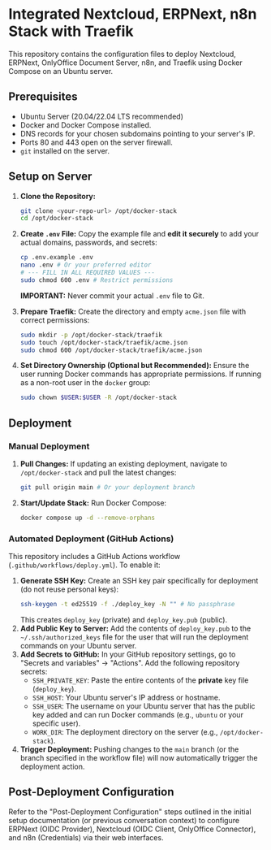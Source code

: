 # Integrated Nextcloud, ERPNext, n8n Stack with Traefik

This repository contains the configuration files to deploy Nextcloud, ERPNext, OnlyOffice Document Server, n8n, and Traefik using Docker Compose on an Ubuntu server.

## Prerequisites

* Ubuntu Server (20.04/22.04 LTS recommended)
* Docker and Docker Compose installed.
* DNS records for your chosen subdomains pointing to your server's IP.
* Ports 80 and 443 open on the server firewall.
* `git` installed on the server.

## Setup on Server

1.  **Clone the Repository:**
    ```bash
    git clone <your-repo-url> /opt/docker-stack
    cd /opt/docker-stack
    ```

2.  **Create `.env` File:** Copy the example file and **edit it securely** to add your actual domains, passwords, and secrets:
    ```bash
    cp .env.example .env
    nano .env # Or your preferred editor
    # --- FILL IN ALL REQUIRED VALUES ---
    sudo chmod 600 .env # Restrict permissions
    ```
    **IMPORTANT:** Never commit your actual `.env` file to Git.

3.  **Prepare Traefik:** Create the directory and empty `acme.json` file with correct permissions:
    ```bash
    sudo mkdir -p /opt/docker-stack/traefik
    sudo touch /opt/docker-stack/traefik/acme.json
    sudo chmod 600 /opt/docker-stack/traefik/acme.json
    ```

4.  **Set Directory Ownership (Optional but Recommended):** Ensure the user running Docker commands has appropriate permissions. If running as a non-root user in the `docker` group:
    ```bash
    sudo chown $USER:$USER -R /opt/docker-stack
    ```

## Deployment

### Manual Deployment

1.  **Pull Changes:** If updating an existing deployment, navigate to `/opt/docker-stack` and pull the latest changes:
    ```bash
    git pull origin main # Or your deployment branch
    ```
2.  **Start/Update Stack:** Run Docker Compose:
    ```bash
    docker compose up -d --remove-orphans
    ```

### Automated Deployment (GitHub Actions)

This repository includes a GitHub Actions workflow (`.github/workflows/deploy.yml`). To enable it:

1.  **Generate SSH Key:** Create an SSH key pair specifically for deployment (do not reuse personal keys):
    ```bash
    ssh-keygen -t ed25519 -f ./deploy_key -N "" # No passphrase
    ```
    This creates `deploy_key` (private) and `deploy_key.pub` (public).
2.  **Add Public Key to Server:** Add the contents of `deploy_key.pub` to the `~/.ssh/authorized_keys` file for the user that will run the deployment commands on your Ubuntu server.
3.  **Add Secrets to GitHub:** In your GitHub repository settings, go to "Secrets and variables" -> "Actions". Add the following repository secrets:
    * `SSH_PRIVATE_KEY`: Paste the entire contents of the **private** key file (`deploy_key`).
    * `SSH_HOST`: Your Ubuntu server's IP address or hostname.
    * `SSH_USER`: The username on your Ubuntu server that has the public key added and can run Docker commands (e.g., `ubuntu` or your specific user).
    * `WORK_DIR`: The deployment directory on the server (e.g., `/opt/docker-stack`).
4.  **Trigger Deployment:** Pushing changes to the `main` branch (or the branch specified in the workflow file) will now automatically trigger the deployment action.

## Post-Deployment Configuration

Refer to the "Post-Deployment Configuration" steps outlined in the initial setup documentation (or previous conversation context) to configure ERPNext (OIDC Provider), Nextcloud (OIDC Client, OnlyOffice Connector), and n8n (Credentials) via their web interfaces.
